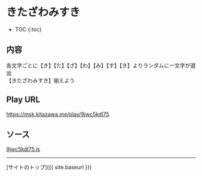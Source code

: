 # きたざわみすき

* TOC
{:toc}

## 内容
各文字ごとに【き】【た】【ざ】【わ】【み】【す】【き】よりランダムに一文字が選出  
【きたざわみすき】揃えよう

## Play URL

https://msk.kitazawa.me/play/9jwc5kdl75

## ソース

[9jwc5kdl75.is](./../src/kitazawa/9jwc5kdl75.is)

----

[サイトのトップ]({{ site.baseurl }})

